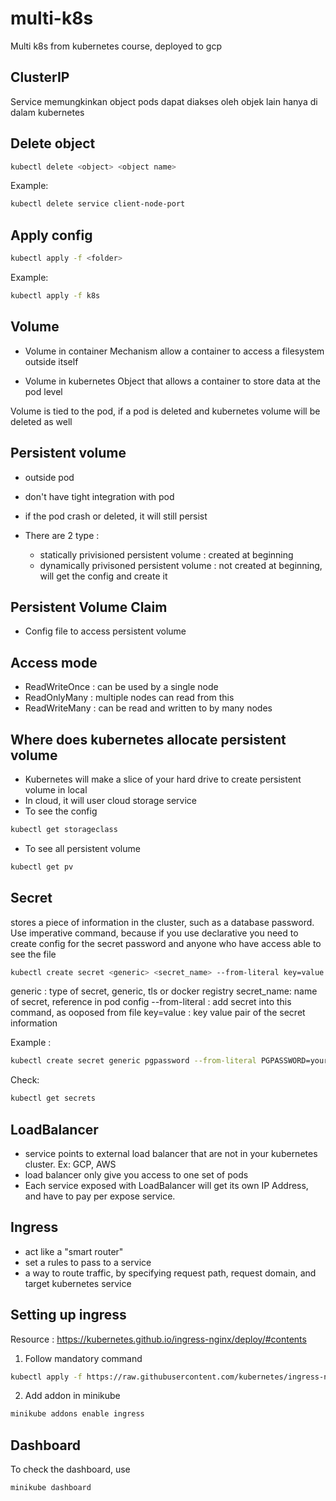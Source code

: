 # multi-k8s
Multi k8s from kubernetes course, deployed to gcp

## ClusterIP

Service memungkinkan object pods dapat diakses oleh objek lain hanya di dalam kubernetes

## Delete object

```sh
kubectl delete <object> <object name>
```

Example:
```sh
kubectl delete service client-node-port
```

## Apply config

```sh
kubectl apply -f <folder>
```

Example:
```sh
kubectl apply -f k8s
```

## Volume 

* Volume in container
Mechanism allow a container to access a filesystem outside itself

* Volume in kubernetes
Object that allows a container to store data at the pod level

Volume is tied to the pod, if a pod is deleted and kubernetes volume will be deleted as well


## Persistent volume
- outside pod
- don't have tight integration with pod
- if the pod crash or deleted, it will still persist
- There are 2 type :
    
    * statically privisioned persistent volume : created at beginning
    * dynamically privisoned persistent volume : not created at beginning, will get the config and create it

## Persistent Volume Claim
- Config file to access persistent volume

## Access mode
- ReadWriteOnce : can be used by a single node
- ReadOnlyMany : multiple nodes can read from this
- ReadWriteMany : can be read and written to by many nodes

## Where does kubernetes allocate persistent volume
- Kubernetes will make a slice of your hard drive to create persistent volume in local
- In cloud, it will user cloud storage service
- To see the config

```sh
kubectl get storageclass
```

- To see all persistent volume

```sh
kubectl get pv
```

## Secret
stores a piece of information in the cluster, such as a database password. Use imperative command, because if you use declarative you need to create config for the secret password and anyone who have access able to see the file

```sh
kubectl create secret <generic> <secret_name> --from-literal key=value
```

generic : type of secret, generic, tls or docker registry
secret_name: name of secret, reference in pod config
--from-literal : add secret into this command, as ooposed from file
key=value : key value pair of the secret information

Example : 
```sh
kubectl create secret generic pgpassword --from-literal PGPASSWORD=yourpassword
```

Check:
```sh
kubectl get secrets
```

## LoadBalancer

- service points to external load balancer that are not in your kubernetes cluster. Ex: GCP, AWS
- load balancer only give you access to one set of pods
- Each service exposed with LoadBalancer will get its own IP Address, and have to pay per expose service.
 
## Ingress
- act like a "smart router"
- set a rules to pass to a service
- a way to route traffic, by specifying request path, request domain, and target kubernetes service

## Setting up ingress

Resource : https://kubernetes.github.io/ingress-nginx/deploy/#contents

1. Follow mandatory command
```sh
kubectl apply -f https://raw.githubusercontent.com/kubernetes/ingress-nginx/master/deploy/mandatory.yaml
```

2. Add addon in minikube
```sh
minikube addons enable ingress
```

## Dashboard
To check the dashboard, use
```sh
minikube dashboard
```